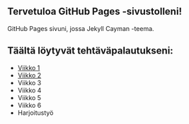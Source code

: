 ## Tervetuloa GitHub Pages -sivustolleni!
GitHub Pages sivuni, jossa Jekyll Cayman -teema.
## Täältä löytyvät tehtäväpalautukseni: 
- [Viikko 1](vko1.html)
- [Viikko 2](vko2.md)
- Viikko 3
- Viikko 4
- Viikko 5
- Viikko 6
- Harjoitustyö
